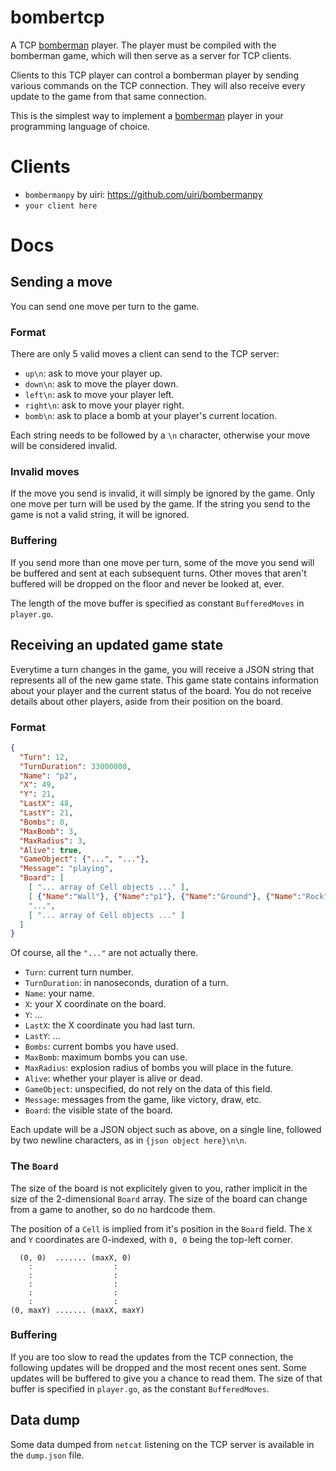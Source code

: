 # bombertcp

A TCP [bomberman](https://github.com/aybabtme/bomberman) player. The player must
be compiled with the bomberman game, which will then serve as a server for TCP
clients.

Clients to this TCP player can control a bomberman player by sending various
commands on the TCP connection.  They will also receive every update to the game
from that same connection.

This is the simplest way to implement a [bomberman](https://github.com/aybabtme/bomberman)
player in your programming language of choice.

# Clients

* `bombermanpy` by uiri: https://github.com/uiri/bombermanpy
* `your client here`

# Docs

## Sending a move

You can send one move per turn to the game.

### Format

There are only 5 valid moves a client can send to the TCP server:

* `up\n`: ask to move your player up.
* `down\n`: ask to move the player down.
* `left\n`: ask to move your player left.
* `right\n`: ask to move your player right.
* `bomb\n`: ask to place a bomb at your player's current location.

Each string needs to be followed by a `\n` character, otherwise your move will
be considered invalid.

### Invalid moves

If the move you send is invalid, it will simply be ignored by the game. Only one
move per turn will be used by the game. If the string you send to the game is
not a valid string, it will be ignored.

### Buffering

If you send more than one move per turn, some of the move you send will be
buffered and sent at each subsequent turns. Other moves that aren't buffered
will be dropped on the floor and never be looked at, ever.

The length of the move buffer is specified as constant `BufferedMoves` in
`player.go`.

## Receiving an updated game state

Everytime a turn changes in the game, you will receive a JSON string that
represents all of the new game state.  This game state contains information
about your player and the current status of the board. You do not receive details
about other players, aside from their position on the board.

### Format

```JSON
{
  "Turn": 12,
  "TurnDuration": 33000000,
  "Name": "p2",
  "X": 49,
  "Y": 21,
  "LastX": 48,
  "LastY": 21,
  "Bombs": 0,
  "MaxBomb": 3,
  "MaxRadius": 3,
  "Alive": true,
  "GameObject": {"...", "..."},
  "Message": "playing",
  "Board": [
    [ "... array of Cell objects ..." ],
    [ {"Name":"Wall"}, {"Name":"p1"}, {"Name":"Ground"}, {"Name":"Rock"}, "..." ],
    "...",
    [ "... array of Cell objects ..." ]
  ]
}
```
Of course, all the `"..."` are not actually there.

* `Turn`: current turn number.
* `TurnDuration`: in nanoseconds, duration of a turn.
* `Name`: your name.
* `X`: your X coordinate on the board.
* `Y`: ...
* `LastX`: the X coordinate you had last turn.
* `LastY`: ...
* `Bombs`: current bombs you have used.
* `MaxBomb`: maximum bombs you can use.
* `MaxRadius`: explosion radius of bombs you will place in the future.
* `Alive`: whether your player is alive or dead.
* `GameObject`: unspecified, do not rely on the data of this field.
* `Message`: messages from the game, like victory, draw, etc.
* `Board`: the visible state of the board.

Each update will be a JSON object such as above, on a single line, followed by
two newline characters, as in `{json object here}\n\n`.

### The `Board`

The size of the board is not explicitely given to you, rather implicit in the
size of the 2-dimensional `Board` array. The size of the board can change from a game to
another, so do no hardcode them.

The position of a `Cell` is implied from it's
position in the `Board` field.  The `X` and `Y` coordinates are 0-indexed, with
`0, 0` being the top-left corner.

```
  (0, 0)  ....... (maxX, 0)
    :                  :
    :                  :
    :                  :
    :                  :
    :                  :
(0, maxY) ....... (maxX, maxY)
```

### Buffering

If you are too slow to read the updates from the TCP connection, the following
updates will be dropped and the most recent ones sent.  Some updates will be
buffered to give you a chance to read them.  The size of that buffer is
specified in `player.go`, as the constant `BufferedMoves`.

## Data dump

Some data dumped from `netcat` listening on the TCP server is available in the
`dump.json` file.
